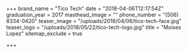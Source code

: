 +++
brand_name = "Tico Tech"
date = "2018-04-06T12:17:54Z"
graduation_year = 2017
masthead_image = ""
phone_number = "(506) 8334-0420"
teaser_image = "/uploads/2018/04/06/tico-tech-face.jpg"
teaser_logo = "/uploads/2018/05/22/tico-tech-logo.jpg"
title = "Moises Lopez"
sitemap_exclude = true

+++

